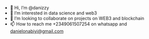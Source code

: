 - 👋 Hi, I’m @danizzy
- 👀 I’m interested in data science and web3
- 💞️ I’m looking to collaborate on projects on WEB3 and blockchain
- 📫 How to reach me +2349061507254 on whatsapp and danielonabiyi@gmail.com

<!---
danizzy/danizzy is a ✨ special ✨ repository because its `README.md` (this file) appears on your GitHub profile.
You can click the Preview link to take a look at your changes.
--->
